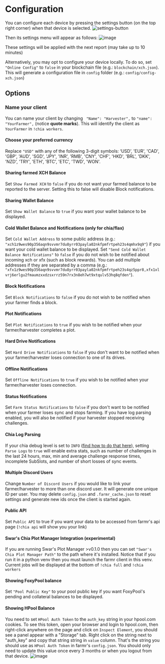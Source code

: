 # Configuration
You can configure each device by pressing the settings button (on the top right corner) when that device is selected.
![settings-button](https://i.imgur.com/tANnBeT.png)

Then its settings menu will appear as follows:
![image](https://i.imgur.com/AqPoFwA.png)

These settings will be applied with the next report (may take up to 10 minutes)

Alternatively, you may opt to configure your device locally. To do so, set ``"Online Config"`` to ``false`` in your blockchain file (e.g.: ``blockchain/xch.json``). This will generate a configuration file in ``config`` folder (e.g.: ``config/config-xch.json``)

## Options

### Name your client
You can name your client by changing `` "Name": "Harvester",`` to ``"name": "YourFarmer",`` (notice **quote marks**). This will identify the client as ``YourFarmer`` in `` !chia workers ``.

#### Choose your preferred currency
Replace ``"USD"`` with any of the following 3-digit symbols: ‘USD’, 'EUR', 'CAD', 'GBP', 'AUD', 'SGD', 'JPY', 'INR', 'RMB', 'CNY', 'CHF', 'HKD', 'BRL', 'DKK', 'NZD', 'TRY', 'ETH', 'BTC', 'ETC', 'TWD', 'WON'.

#### Sharing farmed XCH Balance
Set ``Show Farmed XCH`` to ``false`` if you do not want your farmed balance to be reported to the server. Setting this to false will disable Block notifications.

#### Sharing Wallet Balance
Set ``Show Wallet Balance`` to ``true`` if you want your wallet balance to be displayed.

#### Cold Wallet Balance and Notifications (only for chia/flax)
Set ``Cold Wallet Address`` to some public address (e.g.: ``"xch1z9wes90p356aqn9svvmr7du8yrr03payla02nkfpmfrtpeh23s4qmhx9q9"``) if you want your cold wallet balance to be displayed. Set ``"Send Cold Wallet Balance Notifications"`` to ``false`` if you do not wish to be notified about incoming xch or xfx (such as block rewards).
You can add multiple addresses if they are separated by a comma (e.g.: ``"xfx1z9wes90p356aqn9svvmr7du8yrr03payla02nkfpmfrtpeh23s4qz5ppr8,xfx1xlvrj6erlgu2fmaumzxxdzsxrrz59n7rx3n8eh7wt9xtqulv53hq8qfden"``).

#### Block Notifications
Set ``Block Notifications`` to ``false`` if you do not wish to be notified when your farmer finds a block.

#### Plot Notifications
Set ``Plot Notifications`` to ``true`` if you wish to be notified when your farmer/harvester completes a plot.

#### Hard Drive Notifications
Set ``Hard Drive Notifications`` to ``false`` if you don't want to be notified when your farmer/harvester loses connection to one of its drives.

#### Offline Notifications
Set ``Offline Notifications`` to ``true`` if you wish to be notified when your farmer/harvester loses connection.

#### Status Notifications
Set ``Farm Status Notifications`` to ``false`` if you don't want to be notified when your farmer loses sync and stops farming. If you have log parsing enabled, you will also be notified if your harvester stopped receiving challenges.

#### Chia Log Parsing
If your chia debug level is set to ``INFO`` ([find how to do that here](https://thechiafarmer.com/2021/04/20/how-to-enable-chia-logs-on-windows/)), setting ``Parse Logs`` to ``true`` will enable extra stats, such as number of challenges in the last 24 hours, max, min and average challenge response times, incomplete SubSlots, and number of short losses of sync events.

#### Multiple Discord Users
Change ``Number of Discord Users`` if you would like to link your farmer/harvester to more than one discord user. It will generate one unique ID per user.
You may delete ``config.json`` and ``.farmr_cache.json`` to reset settings and generate new ids once the client is started again.

#### Public API
Set ``Public API`` to true if you want your data to be accessed from farmr's api page (``!chia api`` will show you your link)

#### Swar's Chia Plot Manager Integration (experimental)
If you are running Swar's Plot Manager >v0.1.0 then you can set ``"Swar's Chia Plot Manager Path"`` to the path where it's installed.
Notice that if you run it in a python venv then you must launch the farmr client in this venv. Current jobs will be displayed at the bottom of ``!chia full`` and ``!chia workers``

#### Showing FoxyPool balance
Set ``"Pool Public Key"`` to your pool public key if you want FoxyPool's pending and collateral balances to be displayed.

#### Showing HPool Balance

You need to set ``HPool Auth Token`` to the ``auth_key`` string in your hpool.com cookies. To see this token, open your browser and login to hpool.com, then right-click anywhere on the page and click on ``Inspect Element``, you should see a panel appear with a "Storage" tab. Right click on the string next to "auth_key" and copy that string string in ``value`` column. That's the string you should use as ``HPool Auth Token`` in farmr's ``config.json``. You should only need to update this value once every 3 months or when you logout from that device.
![image](https://user-images.githubusercontent.com/82336674/120874560-063c0200-c59f-11eb-8110-2be81469651b.png)
